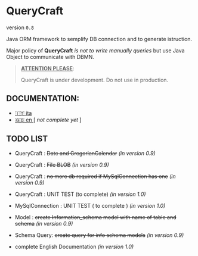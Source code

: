 # QueryCraft

version `0.8`

Java  ORM framework to semplify DB connection and to generate istruction.

Major policy of **QueryCraft** *is not to write manually queries* but use Java Object to communicate with DBMN.



> **<u>ATTENTION PLEASE</u>**:
>
> QueryCraft is under development. Do not use in production.



## DOCUMENTATION:

- [ :it: ita ](documentation-md/ITALIAN_DOC.md)   
- [ :gb: en ](documentation-md/ENGLISH_DOC.md) [ *not complete yet* ]  

## TODO LIST

- QueryCraft : ~~Date and GregorianCalendar~~ *(in version 0.9)*

- QueryCraft : ~~File BLOB~~ *(in version 0.9)*

- QueryCraft : ~~no more db required if MySqlConnection has one~~ *(in version 0.9)*

- QueryCraft : UNIT TEST (to complete) *(in version 1.0)*

  



- MySqlConnection : UNIT TEST ( to complete ) *(in version 1.0)*



- Model : ~~create Information_schema model with name of table and schema~~  *(in version 0.9)*

- Schema Query: ~~create query for info schema models~~  *(in version 0.9)*

  

- complete English Documentation *(in version 1.0)*
